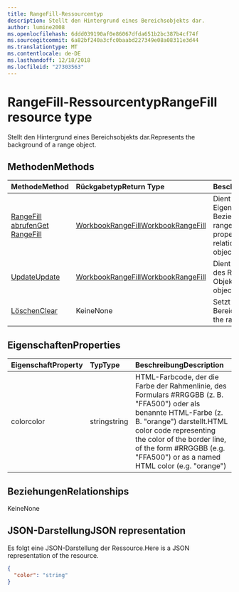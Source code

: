 ```yaml
---
title: RangeFill-Ressourcentyp
description: Stellt den Hintergrund eines Bereichsobjekts dar.
author: lumine2008
ms.openlocfilehash: 6ddd039190af0e86067dfda651b2bc387b4cf74f
ms.sourcegitcommit: 6a82bf240a3cfc0baabd227349e08a08311e3d44
ms.translationtype: MT
ms.contentlocale: de-DE
ms.lasthandoff: 12/18/2018
ms.locfileid: "27303563"
---
```

# <a name="rangefill-resource-type"></a><span data-ttu-id="1d4fb-103">RangeFill-Ressourcentyp</span><span class="sxs-lookup"><span data-stu-id="1d4fb-103">RangeFill resource type</span></span>

<span data-ttu-id="1d4fb-104">Stellt den Hintergrund eines Bereichsobjekts dar.</span><span class="sxs-lookup"><span data-stu-id="1d4fb-104">Represents the background of a range object.</span></span>


## <a name="methods"></a><span data-ttu-id="1d4fb-105">Methoden</span><span class="sxs-lookup"><span data-stu-id="1d4fb-105">Methods</span></span>

| <span data-ttu-id="1d4fb-106">Methode</span><span class="sxs-lookup"><span data-stu-id="1d4fb-106">Method</span></span>           | <span data-ttu-id="1d4fb-107">Rückgabetyp</span><span class="sxs-lookup"><span data-stu-id="1d4fb-107">Return Type</span></span>    |<span data-ttu-id="1d4fb-108">Beschreibung</span><span class="sxs-lookup"><span data-stu-id="1d4fb-108">Description</span></span>|
|:---------------|:--------|:----------|
|[<span data-ttu-id="1d4fb-109">RangeFill abrufen</span><span class="sxs-lookup"><span data-stu-id="1d4fb-109">Get RangeFill</span></span>](../api/rangefill-get.md) | [<span data-ttu-id="1d4fb-110">WorkbookRangeFill</span><span class="sxs-lookup"><span data-stu-id="1d4fb-110">WorkbookRangeFill</span></span>](rangefill.md) |<span data-ttu-id="1d4fb-111">Dient zum Lesen der Eigenschaften und der Beziehungen des rangeFill-Objekts.</span><span class="sxs-lookup"><span data-stu-id="1d4fb-111">Read properties and relationships of rangeFill object.</span></span>|
|[<span data-ttu-id="1d4fb-112">Update</span><span class="sxs-lookup"><span data-stu-id="1d4fb-112">Update</span></span>](../api/rangefill-update.md) | [<span data-ttu-id="1d4fb-113">WorkbookRangeFill</span><span class="sxs-lookup"><span data-stu-id="1d4fb-113">WorkbookRangeFill</span></span>](rangefill.md)   |<span data-ttu-id="1d4fb-114">Dient zum Aktualisieren des RangeFill-Objekts.</span><span class="sxs-lookup"><span data-stu-id="1d4fb-114">Update RangeFill object.</span></span> |
|[<span data-ttu-id="1d4fb-115">Löschen</span><span class="sxs-lookup"><span data-stu-id="1d4fb-115">Clear</span></span>](../api/rangefill-clear.md)|<span data-ttu-id="1d4fb-116">Keine</span><span class="sxs-lookup"><span data-stu-id="1d4fb-116">None</span></span>|<span data-ttu-id="1d4fb-117">Setzt den Hintergrund des Bereichs zurück.</span><span class="sxs-lookup"><span data-stu-id="1d4fb-117">Resets the range background.</span></span>|

## <a name="properties"></a><span data-ttu-id="1d4fb-118">Eigenschaften</span><span class="sxs-lookup"><span data-stu-id="1d4fb-118">Properties</span></span>
| <span data-ttu-id="1d4fb-119">Eigenschaft</span><span class="sxs-lookup"><span data-stu-id="1d4fb-119">Property</span></span>     | <span data-ttu-id="1d4fb-120">Typ</span><span class="sxs-lookup"><span data-stu-id="1d4fb-120">Type</span></span>   |<span data-ttu-id="1d4fb-121">Beschreibung</span><span class="sxs-lookup"><span data-stu-id="1d4fb-121">Description</span></span>|
|:---------------|:--------|:----------|
|<span data-ttu-id="1d4fb-122">color</span><span class="sxs-lookup"><span data-stu-id="1d4fb-122">color</span></span>|<span data-ttu-id="1d4fb-123">string</span><span class="sxs-lookup"><span data-stu-id="1d4fb-123">string</span></span>|<span data-ttu-id="1d4fb-124">HTML-Farbcode, der die Farbe der Rahmenlinie, des Formulars #RRGGBB (z. B.  "FFA500") oder als benannte HTML-Farbe (z. B. "orange") darstellt.</span><span class="sxs-lookup"><span data-stu-id="1d4fb-124">HTML color code representing the color of the border line, of the form #RRGGBB (e.g. "FFA500") or as a named HTML color (e.g. "orange")</span></span>|

## <a name="relationships"></a><span data-ttu-id="1d4fb-125">Beziehungen</span><span class="sxs-lookup"><span data-stu-id="1d4fb-125">Relationships</span></span>
<span data-ttu-id="1d4fb-126">Keine</span><span class="sxs-lookup"><span data-stu-id="1d4fb-126">None</span></span>


## <a name="json-representation"></a><span data-ttu-id="1d4fb-127">JSON-Darstellung</span><span class="sxs-lookup"><span data-stu-id="1d4fb-127">JSON representation</span></span>

<span data-ttu-id="1d4fb-128">Es folgt eine JSON-Darstellung der Ressource.</span><span class="sxs-lookup"><span data-stu-id="1d4fb-128">Here is a JSON representation of the resource.</span></span>

<!--{
  "blockType": "resource",
  "optionalProperties": [],
  "baseType": "microsoft.graph.entity",
  "@odata.type": "microsoft.graph.workbookRangeFill"
}-->

```json
{
  "color": "string"
}

```

<!-- uuid: 8fcb5dbc-d5aa-4681-8e31-b001d5168d79
2015-10-25 14:57:30 UTC -->
<!-- {
  "type": "#page.annotation",
  "description": "RangeFill resource",
  "keywords": "",
  "section": "documentation",
  "tocPath": ""
}-->